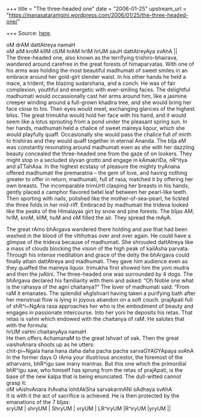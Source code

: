 +++
title = "The three-headed one"
date = "2006-01-25"
upstream_url = "https://manasataramgini.wordpress.com/2006/01/25/the-three-headed-one/"

+++
Source: [here](https://manasataramgini.wordpress.com/2006/01/25/the-three-headed-one/).

oM drAM dattAtreya namaH  
oM aiM kroM klIM clUM hrAM hrIM hrUM sauH dattAtreyAya svAhA \|\|  
The three-headed one, also known as the terrifying trishiro-bhairava, wandered around carefree in the great forests of himaparvatas. With one of his arms was holding the most beautiful madhumati of sweet smiles in an embrace around her gold-girt slender waist. In his other hands he held a mace, a trident, the blazing sudarshana, and a conch. He was of fair complexion, youthful and energetic with ever-smiling faces. The delightful madhumati would occassionally cast her arms around him, like a jasmine creeper winding around a full-grown khadira tree, and she would bring her face close to his. Their eyes would meet, exchanging glances of the highest bliss. The great trimukha would hold her face with his hand, and it would seem like a lotus sprouting from a pond under the pleasant spring sun. In her hands, madhumati held a chalice of sweet maireya liqour, which she would playfully quaff. Occasionally she would pass the chalice full of mirth to trishiras and they would quaff together in eternal Ananda. The bIja eM was constantly resonating around madhumati even as she with her dazzling beauty concealed the three-headed one from the gaze of on lookers. They might stop in a secluded slyvan grotto and engage in kAmakrIDa, nR^itya and aTTahAsa. In the highest ecstasy of pleasure the mighty tryAnana offered madhumati the premaratna – the gem of love, and having nothing greater to offer in return, madhumati, full of rasa, matched it by offering her own breasts. The incomparable trimUrtI clasping her breasts in his hands, gently placed a camphor flavored betel leaf between her pearl-like teeth. Then sporting with nails, polished like the mother-of-sea-pearl, he tickled the three folds in her mid-riff. Embraced by madhumati the trideva looked like the peaks of the Himalayas girt by snow and pine forests. The bIjas AM, hrIM, kroM, klIM, huM and oM filled the air. They spread the mAyA.

The great rAmo bhArgava wandered there holding and axe that had been washed in the blood of the vItihotras over and over again. He could have a glimpse of the trideva because of madhumati. She shrouded dattAtreya like a mass of clouds blocking the vision of the high peak of kailAsha parvata. Through his intense meditation and grace of the deity the bhArgava could finally attain dattAtreya and madhumati. They gave him audience even as they quaffed the maireya liquor. trimukha first showed him the yoni mudra and then the jvAlini. The three-headed one was surrounded by 4 dogs. The bhArgava declared his familiarity with them and asked: “Oh Noble one what is the rahasya of the agni chaitanya?” The lover of madhumati said: “From raM it emanates. The splendid vAgIshvarI having taken a purifying bath after her menstrual flow is lying in joyous abandon on a soft couch. prajApati full of shR^i\~NgAra rasa approaches her who is the embodiment of beauty and engages in passionate intercourse. Into her yoni he deposits his retas. That retas is vahni which endowed with the chaitanya of raM. He salutes that with the formula:  
hrUM vaHni chaitanyAya namaH  
He then offers AchamanaM to the great IshvarI of vak. Then the great vaishvAnara shoots up as he utters:  
chit-pi\~Ngala hana hana daha daha pacha pacha sarvaGYAGYApaya svAhA   
In the former days O rAma your illustrious ancestor, the foremost of the atharvans, bhR^igu saw many mantras. But this one which the primordial bhR^igu saw, who himself has sprung from the retas of prajApati, is the base of the new kalpa that is being enunciated. The dull-witted cannot grasp it:  
oM vAishvAnara ihAvaha lohitAkSha sarvakarmANi sAdhaya svAhA  
It is with it the act of sacrifice is achieved. He is then protected by the emanations of the 7 bIjas:  
sryUM \| shryUM \| ShryUM \| vryUM \| LR^iryUM \|R^iryUM \|yryUM \|\|

